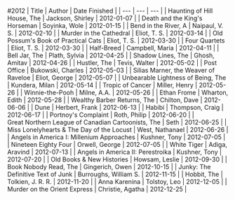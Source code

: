 #2012
| Title | Author | Date Finished |
| --- | --- | --- |
| Haunting of Hill House, The | Jackson, Shirley | 2012-01-07 |
| Death and the King's Horseman | Soyinka, Wole | 2012-01-15 |
| Bend in the River, A | Naipaul, V. S. | 2012-02-10 |
| Murder in the Cathedral | Eliot, T. S. | 2012-03-14 |
| Old Possum's Book of Practical Cats | Eliot, T. S. | 2012-03-30 |
| Four Quartets | Eliot, T. S. | 2012-03-30 |
| Half-Breed | Campbell, Maria | 2012-04-11 |
| Bell Jar, The | Plath, Sylvia | 2012-04-25 |
| Shadow Lines, The | Ghosh, Amitav | 2012-04-26 |
| Hustler, The | Tevis, Walter | 2012-05-02 |
| Post Office | Bukowski, Charles | 2012-05-03 |
| Silias Marner, the Weaver of Raveloe | Eliot, George | 2012-05-07 |
| Unbearable Lightness of Being, The | Kundera, Milan | 2012-05-14 |
| Tropic of Cancer | Miller, Henry | 2012-05-26 |
| Winnie-the-Pooh | Milne, A.A. | 2012-05-26 |
| Ethan Frome | Wharton, Edith | 2012-05-28 |
| Wealthy Barber Returns, The | Chilton, Dave | 2012-06-06 |
| Dune | Herbert, Frank | 2012-06-13 |
| Habibi | Thompson, Craig | 2012-06-17 |
| Portnoy's Complaint | Roth, Philip | 2012-06-20 |
| Great Northern League of Canadian Cartoonists, The | Seth | 2012-06-25 |
| Miss Lonelyhearts & The Day of the Locust | West, Nathanael | 2012-06-26 |
| Angels in America I: Millenium Approaches | Kushner, Tony | 2012-07-05 |
| Nineteen Eighty Four | Orwell, George | 2012-07-05 |
| White Tiger | Adiga, Aravind | 2012-07-13 |
| Angels in America II: Perestroika | Kushner, Tony | 2012-07-20 |
| Old Books & New Histories | Howsam, Leslie | 2012-09-30 |
| Book Nobody Read, The | Gingerich, Owen | 2012-10-15 |
| Junky: The Definitive Text of Junk | Burroughs, William S. | 2012-11-15 |
| Hobbit, The | Tolkien, J. R. R. | 2012-11-20 |
| Anna Karenina | Tolstoy, Leo | 2012-12-05 |
| Murder on the Orient Express | Christie, Agatha | 2012-12-25 |